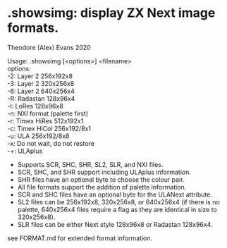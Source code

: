 # .showsimg: display ZX Next image formats.

Theodore (Alex) Evans 2020

Usage: .showsimg [&lt;options&gt;] &lt;filename&gt;\
options:\
  	-2: Layer 2 256x192x8\
  	-3: Layer 2 320x256x8\
  	-6: Layer 2 640x256x4\
  	-R: Radastan 128x96x4\
  	-l: LoRes 128x96x8\
	-n: NXI format (palette first)\
  	-r: Timex HiRes 512x192x1\
  	-c: Timex HiCol 256x192/8x1\
  	-u: ULA 256x192/8x8\
  	-x: Do not wait, do not restore\
  	-+: ULAplus

* Supports SCR, SHC, SHR, SL2, SLR, and NXI files.
* SCR, SHC, and SHR support including ULAplus information.
* SHR files have an optional byte to choose the colour pair.
* All file formats support the addition of palette information.
* SCR and SHC files have an optional byte for the ULANext attribute.
* SL2 files can be 256x192x8, 320x256x8, or 640x256x4 (if there is no
palette, 640x256x4 files require a flag as they are identical in size
to 320x256x8).
* SLR files can be either Next style 128x96x8 or Radastan 128x96x4.

see FORMAT.md for extended format information.
